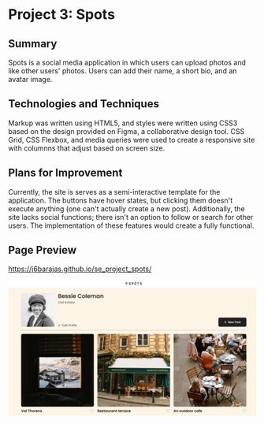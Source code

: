 # Project 3: Spots

## Summary

Spots is a social media application in which users can upload photos and like other users' photos. Users can add their name, a short bio, and an avatar image.

## Technologies and Techniques

Markup was written using HTML5, and styles were written using CSS3 based on the design provided on Figma, a collaborative design tool. CSS Grid, CSS Flexbox, and media queries were used to create a responsive site with columnns that adjust based on screen size.

## Plans for Improvement

Currently, the site is serves as a semi-interactive template for the application. The buttons have hover states, but clicking them doesn't execute anything (one can't actually create a new post). Additionally, the site lacks social functions; there isn't an option to follow or search for other users. The implementation of these features would create a fully functional.

## Page Preview

https://j6barajas.github.io/se_project_spots/

![Screenshot of Spots application](./images/demos/spots-demo.png)
